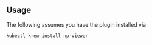 
## Usage
The following assumes you have the plugin installed via

```shell
kubectl krew install np-viewer
```
